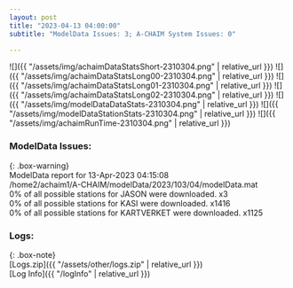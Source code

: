 ```yaml
---
layout: post
title: "2023-04-13 04:00:00"
subtitle: "ModelData Issues: 3; A-CHAIM System Issues: 0"

---
```


![]({{ "/assets/img/achaimDataStatsShort-2310304.png" | relative_url }})
![]({{ "/assets/img/achaimDataStatsLong00-2310304.png" | relative_url }})
![]({{ "/assets/img/achaimDataStatsLong01-2310304.png" | relative_url }})
![]({{ "/assets/img/achaimDataStatsLong02-2310304.png" | relative_url }})
![]({{ "/assets/img/modelDataDataStats-2310304.png" | relative_url }})
![]({{ "/assets/img/modelDataStationStats-2310304.png" | relative_url }})
![]({{ "/assets/img/achaimRunTime-2310304.png" | relative_url }})


### ModelData Issues:  
  
{: .box-warning}  
 ModelData report for 13-Apr-2023 04:15:08   
 /home2/achaim1/A-CHAIM/modelData/2023/103/04/modelData.mat   
 0% of all possible stations for JASON were downloaded. x3   
 0% of all possible stations for KASI were downloaded. x1416   
 0% of all possible stations for KARTVERKET were downloaded. x1125   
  


### Logs:  
  
{: .box-note}  
[Logs.zip]({{ "/assets/other/logs.zip" | relative_url }})  
[Log Info]({{ "/logInfo" | relative_url }})  

